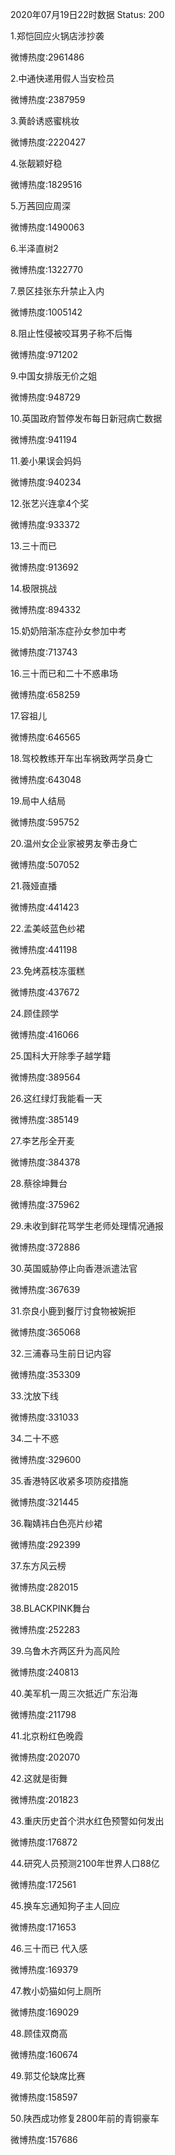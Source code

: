 2020年07月19日22时数据
Status: 200

1.郑恺回应火锅店涉抄袭

微博热度:2961486

2.中通快递用假人当安检员

微博热度:2387959

3.黄龄诱惑蜜桃妆

微博热度:2220427

4.张靓颖好稳

微博热度:1829516

5.万茜回应周深

微博热度:1490063

6.半泽直树2

微博热度:1322770

7.景区挂张东升禁止入内

微博热度:1005142

8.阻止性侵被咬耳男子称不后悔

微博热度:971202

9.中国女排版无价之姐

微博热度:948729

10.英国政府暂停发布每日新冠病亡数据

微博热度:941194

11.姜小果误会妈妈

微博热度:940234

12.张艺兴连拿4个奖

微博热度:933372

13.三十而已

微博热度:913692

14.极限挑战

微博热度:894332

15.奶奶陪渐冻症孙女参加中考

微博热度:713743

16.三十而已和二十不惑串场

微博热度:658259

17.容祖儿

微博热度:646565

18.驾校教练开车出车祸致两学员身亡

微博热度:643048

19.局中人结局

微博热度:595752

20.温州女企业家被男友拳击身亡

微博热度:507052

21.薇娅直播

微博热度:441423

22.孟美岐蓝色纱裙

微博热度:441198

23.免烤荔枝冻蛋糕

微博热度:437672

24.顾佳顾学

微博热度:416066

25.国科大开除季子越学籍

微博热度:389564

26.这红绿灯我能看一天

微博热度:385149

27.李艺彤全开麦

微博热度:384378

28.蔡徐坤舞台

微博热度:375962

29.未收到鲜花骂学生老师处理情况通报

微博热度:372886

30.英国威胁停止向香港派遣法官

微博热度:367639

31.奈良小鹿到餐厅讨食物被婉拒

微博热度:365068

32.三浦春马生前日记内容

微博热度:353309

33.沈放下线

微博热度:331033

34.二十不惑

微博热度:329600

35.香港特区收紧多项防疫措施

微博热度:321445

36.鞠婧祎白色亮片纱裙

微博热度:292399

37.东方风云榜

微博热度:282015

38.BLACKPINK舞台

微博热度:252283

39.乌鲁木齐两区升为高风险

微博热度:240813

40.美军机一周三次抵近广东沿海

微博热度:211798

41.北京粉红色晚霞

微博热度:202070

42.这就是街舞

微博热度:201823

43.重庆历史首个洪水红色预警如何发出

微博热度:176872

44.研究人员预测2100年世界人口88亿

微博热度:172561

45.换车忘通知狗子主人回应

微博热度:171653

46.三十而已 代入感

微博热度:169379

47.教小奶猫如何上厕所

微博热度:169029

48.顾佳双商高

微博热度:160674

49.郭艾伦缺席比赛

微博热度:158597

50.陕西成功修复2800年前的青铜豪车

微博热度:157686

